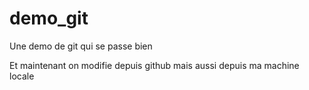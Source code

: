 # demo_git
Une demo de git qui se passe bien 

Et maintenant on modifie depuis github
mais aussi depuis ma machine locale
